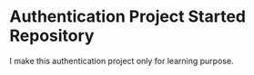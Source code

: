 # Authentication Project Started Repository

I make this authentication project only for learning purpose.